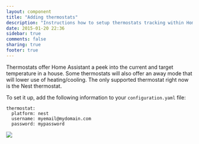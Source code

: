 ```yaml
---
layout: component
title: "Adding thermostats"
description: "Instructions how to setup thermostats tracking within Home Assistant."
date: 2015-01-20 22:36
sidebar: true
comments: false
sharing: true
footer: true
---
```


Thermostats offer Home Assistant a peek into the current and target temperature in a house. Some thermostats will also offer an away mode that will lower use of heating/cooling. The only supported thermostat right now is the Nest thermostat.

To set it up, add the following information to your `configuration.yaml` file:

```
thermostat:
  platform: nest
  username: myemail@mydomain.com
  password: mypassword
```

<p class='img'>
  <img src='{{site_root}}/images/screenshots/nest-thermostat-card.png' />
</p>
